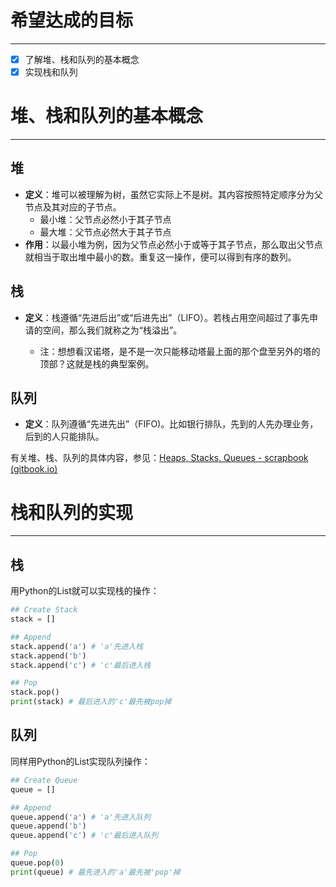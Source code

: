 # 希望达成的目标

***

*   [x] 了解堆、栈和队列的基本概念
*   [x] 实现栈和队列

# 堆、栈和队列的基本概念

***

## 堆

*   **定义**：堆可以被理解为树，虽然它实际上不是树。其内容按照特定顺序分为父节点及其对应的子节点。
    *   最小堆：父节点必然小于其子节点
    *   最大堆：父节点必然大于其子节点
*   **作用**：以最小堆为例，因为父节点必然小于或等于其子节点，那么取出父节点就相当于取出堆中最小的数。重复这一操作，便可以得到有序的数列。

## 栈

*   **定义**：栈遵循“先进后出”或“后进先出”（LIFO）。若栈占用空间超过了事先申请的空间，那么我们就称之为“栈溢出”。

    *   注：想想看汉诺塔，是不是一次只能移动塔最上面的那个盘至另外的塔的顶部？这就是栈的典型案例。

## 队列

*   **定义**：队列遵循“先进先出”（FIFO)。比如银行排队，先到的人先办理业务，后到的人只能排队。

有关堆、栈、队列的具体内容，参见：[Heaps, Stacks, Queues - scrapbook (gitbook.io)](https://stephanosterburg.gitbook.io/scrapbook/coding/coding-interview/data-structures/heaps-stacks-queues)

# 栈和队列的实现

***

## 栈

用Python的List就可以实现栈的操作：

```python
## Create Stack
stack = []

## Append
stack.append('a') # 'a'先进入栈
stack.append('b')
stack.append('c') # 'c'最后进入栈

## Pop
stack.pop()
print(stack) # 最后进入的'c'最先被pop掉
```

## 队列

同样用Python的List实现队列操作：

```python
## Create Queue
queue = []

## Append
queue.append('a') # 'a'先进入队列
queue.append('b')
queue.append('c') # 'c'最后进入队列

## Pop
queue.pop(0)
print(queue) # 最先进入的'a'最先被'pop'掉
```

